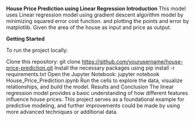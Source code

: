 **House Price Prediction using Linear Regression**
**Introduction**
This model uses Linear regression model using gradient descent algorithm model by minimizing squared error cost function. and plotting the points and error by matplotlib. Given the area of the house as input and price as output.

**Getting Started**

To run the project locally:

Clone this repository: git clone https://github.com/yourusername/house-price-prediction.git
Install the necessary packages using pip install -r requirements.txt
Open the Jupyter Notebook: jupyter notebook House_Price_Prediction.ipynb
Run the cells to explore the data, visualize relationships, and build the model.
Results and Conclusion
The linear regression model provides a basic understanding of how different features influence house prices. This project serves as a foundational example for predictive modeling, and further improvements could be made by using more advanced techniques or additional data.
